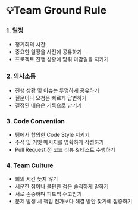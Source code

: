 # 💡Team Ground Rule
### 1. 일정 
- 정기회의 시간: 
- 중요한 일정을 사전에 공유하기
- 프로젝트 진행 상황에 맞춰 마감일을 지키기 

### 2. 의사소통 
- 진행 상황 및 이슈는 투명하게 공유하기
- 질문이나 요청은 빠르게 답변하기 
- 결정된 내용은 기록으로 남기기 

### 3. Code Convention
- 팀에서 합의한 Code Style 지키기 
- 주석 및 커밋 메시지를 명확하게 작성하기 
- Pull Request 전 코드 리뷰 & 테스트 수행하기 

### 4. Team Culture
- 회의 시간 늦지 않기
- 서운한 점이나 불편한 점은 솔직하게 말하기
- 서로 존중하며 피드백 주고받기 
- 문제 발생 시 책임 전가보다 해결 방안 찾기에 집중하기 
